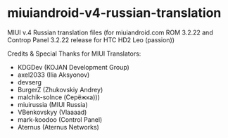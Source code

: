 miuiandroid-v4-russian-translation
==================================

MIUI v.4 Russian translation files (for miuiandroid.com ROM 3.2.22 and Controp Panel 3.2.22 release for HTC HD2 Leo (passion))

Credits & Special Thanks for MIUI Translators:

<ul>
<li>KDGDev (KOJAN Development Group)</li>
<li>axel2033 (Ilia Aksyonov)</li>
<li>devserg</li>
<li>BurgerZ (Zhukovskiy Andrey)</li>
<li>malchik-solnce (Серёжка)))</li>
<li>miuirussia (MIUI Russia)</li>
<li>VBenkovskyy (Vlaaaad)</li>
<li>mark-koodoo (Control Panel)</li>
<li>Aternus (Aternus Networks)
</ul></article></li>
